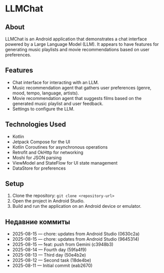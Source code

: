 # LLMChat

## About

LLMChat is an Android application that demonstrates a chat interface powered by a Large Language Model (LLM). It appears to have features for generating music playlists and movie recommendations based on user preferences.

## Features

*   Chat interface for interacting with an LLM.
*   Music recommendation agent that gathers user preferences (genre, mood, tempo, language, artists).
*   Movie recommendation agent that suggests films based on the generated music playlist and user feedback.
*   Settings to configure the LLM.

## Technologies Used

*   Kotlin
*   Jetpack Compose for the UI
*   Kotlin Coroutines for asynchronous operations
*   Retrofit and OkHttp for networking
*   Moshi for JSON parsing
*   ViewModel and StateFlow for UI state management
*   DataStore for preferences

## Setup

1.  Clone the repository: `git clone <repository-url>`
2.  Open the project in Android Studio.
3.  Build and run the application on an Android device or emulator.


## Недавние коммиты

<!-- MY_COMMITS_START -->
- 2025-08-15 — chore: updates from Android Studio (0630c2a)
- 2025-08-15 — chore: updates from Android Studio (9645314)
- 2025-08-15 — feat: push from Gemini (c3948b3)
- 2025-08-14 — Fourth day (59fa4f9)
- 2025-08-13 — Third day (50e4b2e)
- 2025-08-12 — Second task (18de4be)
- 2025-08-11 — Initial commit (eab2670)<!-- MY_COMMITS_END -->
